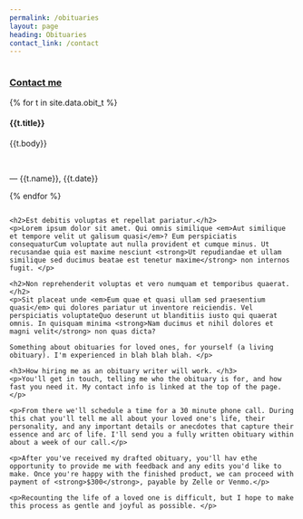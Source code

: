 ```yaml
---
permalink: /obituaries
layout: page
heading: Obituaries
contact_link: /contact
---
```


<div class="row pad-top">
  <div class="column left-rail">
  <div>
    <h3><a href="{{page.contact_link}}">Contact me</a></h3>
  </div>

  {% for t in site.data.obit_t %}
    <div class="testimonial">
      <h4>
        {{t.title}}
      </h4>
      <p>{{t.body}}</p>  
      <p>— {{t.name}}, {{t.date}}</p>
    </div>
  {% endfor %}
  </div>
  <div class="column">

    <h2>Est debitis voluptas et repellat pariatur.</h2>
    <p>Lorem ipsum dolor sit amet. Qui omnis similique <em>Aut similique et tempore velit ut galisum quasi</em>? Eum perspiciatis consequaturCum voluptate aut nulla provident et cumque minus. Ut recusandae quia est maxime nesciunt <strong>Ut repudiandae et ullam similique sed ducimus beatae est tenetur maxime</strong> non internos fugit. </p>

    <h2>Non reprehenderit voluptas et vero numquam et temporibus quaerat. </h2>
    <p>Sit placeat unde <em>Eum quae et quasi ullam sed praesentium quasi</em> qui dolores pariatur ut inventore reiciendis. Vel perspiciatis voluptateQuo deserunt ut blanditiis iusto qui quaerat omnis. In quisquam minima <strong>Nam ducimus et nihil dolores et magni velit</strong> non quas dicta? 
    
    Something about obituaries for loved ones, for yourself (a living obituary). I'm experienced in blah blah blah. </p>

    <h3>How hiring me as an obituary writer will work. </h3>
    <p>You'll get in touch, telling me who the obituary is for, and how fast you need it. My contact info is linked at the top of the page.</p>
    
    <p>From there we'll schedule a time for a 30 minute phone call. During this chat you'll tell me all about your loved one's life, their personality, and any important details or anecdotes that capture their essence and arc of life. I'll send you a fully written obituary within about a week of our call.</p> 
    
    <p>After you've received my drafted obituary, you'll hav ethe opportunity to provide me with feedback and any edits you'd like to make. Once you're happy with the finished product, we can proceed with payment of <strong>$300</strong>, payable by Zelle or Venmo.</p>
    
    <p>Recounting the life of a loved one is difficult, but I hope to make this process as gentle and joyful as possible. </p>
  </div>
</div>
